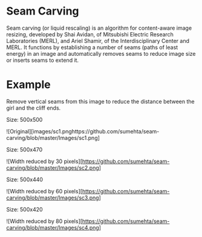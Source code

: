 # Seam Carving

Seam carving (or liquid rescaling) is an algorithm for content-aware image resizing, developed by Shai Avidan, of Mitsubishi Electric Research Laboratories (MERL), and Ariel Shamir, of the Interdisciplinary Center and MERL. It functions by establishing a number of seams (paths of least energy) in an image and automatically removes seams to reduce image size or inserts seams to extend it.


# Example

Remove vertical seams from this image to reduce the distance between the girl and the cliff ends.

Size: 500x500

![Original][images/sc1.pnghttps://github.com/sumehta/seam-carving/blob/master/Images/sc1.png] 

Size: 500x470

![Width reduced by 30 pixels][https://github.com/sumehta/seam-carving/blob/master/Images/sc2.png]

Size: 500x440

![Width reduced by 60 pixels][https://github.com/sumehta/seam-carving/blob/master/Images/sc3.png] 

Size: 500x420

![Width reduced by 80 pixels][https://github.com/sumehta/seam-carving/blob/master/Images/sc4.png]
